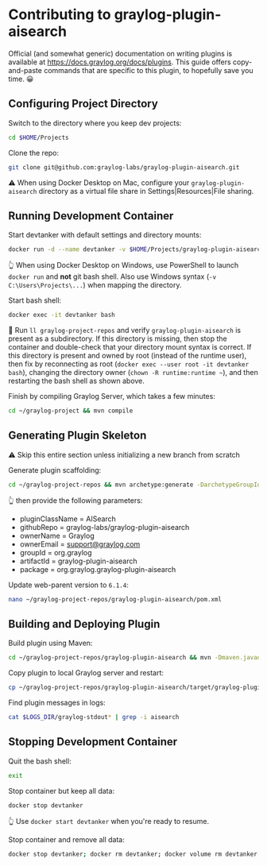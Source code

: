 # Contributing to graylog-plugin-aisearch

Official (and somewhat generic) documentation on writing plugins is available at https://docs.graylog.org/docs/plugins. This guide
offers copy-and-paste commands that are specific to this plugin, to hopefully save you time. 😀  


## Configuring Project Directory

Switch to the directory where you keep dev projects:
```bash
cd $HOME/Projects
```

Clone the repo:
```bash
git clone git@github.com:graylog-labs/graylog-plugin-aisearch.git
```

⚠️ When using Docker Desktop on Mac, configure your `graylog-plugin-aisearch` directory as a virtual file share in Settings|Resources|File sharing.


## Running Development Container

Start devtanker with default settings and directory mounts:
```bash
docker run -d --name devtanker -v $HOME/Projects/graylog-plugin-aisearch:/home/runtime/graylog-project-repos/graylog-plugin-aisearch -v devtanker:/data -e GRAYLOG_DATANODE_INSECURE_STARTUP="true" -e GRAYLOG_DATANODE_PASSWORD_SECRET="somepasswordpeppersomepasswordpeppersomepasswordpeppersomepasswordpepper" -e GRAYLOG_HTTP_EXTERNAL_URI="http://localhost:9000/" -e GRAYLOG_PASSWORD_SECRET="somepasswordpeppersomepasswordpeppersomepasswordpeppersomepasswordpepper" -e GRAYLOG_ROOT_PASSWORD_SHA2="8c6976e5b5410415bde908bd4dee15dfb167a9c873fc4bb8a81f6f2ab448a918" -e TZ=UTC -p 5044:5044/tcp -p 5140:5140/tcp -p 5140:5140/udp -p 9000:9000/tcp -p 12201:12201/tcp -p 12201:12201/udp -p 13301:13301/tcp -p 13302:13302/tcp robfromboulder/devtanker:6.1.4c
```
👆️ When using Docker Desktop on Windows, use PowerShell to launch `docker run` and **not** git bash shell. Also use Windows syntax (`-v C:\Users\Projects\...`) when mapping the directory. 

Start bash shell:
```bash
docker exec -it devtanker bash
```

👀 Run `ll graylog-project-repos` and verify `graylog-plugin-aisearch` is present as a subdirectory.
If this directory is missing, then stop the container and double-check that your directory mount syntax is correct.
If this directory is present and owned by root (instead of the runtime user), then fix by reconnecting as root
(`docker exec --user root -it devtanker bash`), changing the directory owner (`chown -R runtime:runtime ~`),
and then restarting the bash shell as shown above.

Finish by compiling Graylog Server, which takes a few minutes:
```bash
cd ~/graylog-project && mvn compile
```


## Generating Plugin Skeleton

⚠️ Skip this entire section unless initializing a new branch from scratch

Generate plugin scaffolding:
```bash
cd ~/graylog-project-repos && mvn archetype:generate -DarchetypeGroupId=org.graylog -DarchetypeArtifactId=graylog-plugin-archetype
```
👆 then provide the following parameters:
* pluginClassName = AISearch
* githubRepo = graylog-labs/graylog-plugin-aisearch
* ownerName = Graylog
* ownerEmail = support@graylog.com
* groupId = org.graylog
* artifactId = graylog-plugin-aisearch
* package = org.graylog.graylog-plugin-aisearch

Update web-parent version to `6.1.4`:
```bash
nano ~/graylog-project-repos/graylog-plugin-aisearch/pom.xml
```


## Building and Deploying Plugin

Build plugin using Maven:
```bash
cd ~/graylog-project-repos/graylog-plugin-aisearch && mvn -Dmaven.javadoc.skip=true -DskipTests clean compile package
```

Copy plugin to local Graylog server and restart:
```bash
cp ~/graylog-project-repos/graylog-plugin-aisearch/target/graylog-plugin-aisearch*.jar $GRAYLOG_PLUGIN_DIR; supervisorctl restart graylog
```

Find plugin messages in logs:
```bash
cat $LOGS_DIR/graylog-stdout* | grep -i aisearch
```


## Stopping Development Container

Quit the bash shell:
```bash
exit
```

Stop container but keep all data:
```bash
docker stop devtanker
```
👆 Use `docker start devtanker` when you're ready to resume.

Stop container and remove all data:
```bash
docker stop devtanker; docker rm devtanker; docker volume rm devtanker
```
